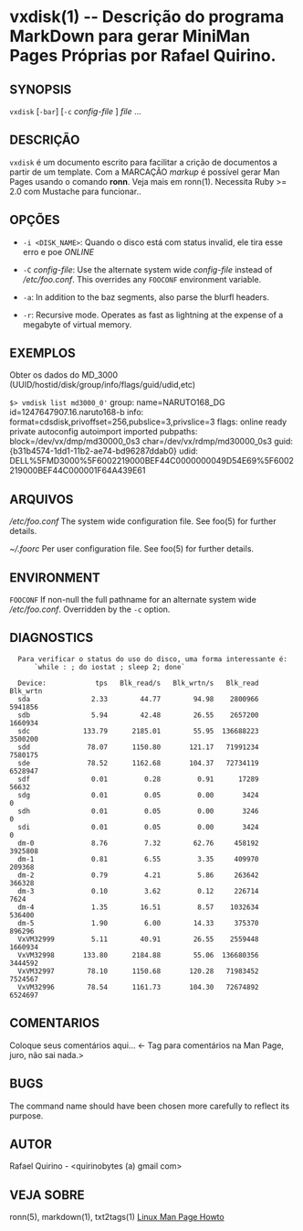 vxdisk(1) -- Descrição do programa MarkDown para gerar MiniMan Pages Próprias por Rafael Quirino.
===============================================


SYNOPSIS
--------

`vxdisk` [`-bar`] [`-c` *config-file* ] *file* ...

DESCRIÇÃO
---------

`vxdisk` é um documento escrito para facilitar a crição de documentos a partir de um template.
Com a MARCAÇÃO *markup* é possível gerar Man Pages usando o comando **ronn**. Veja mais em ronn(1).
Necessita Ruby >= 2.0 com Mustache para funcionar..

OPÇÕES
------

* `-i <DISK_NAME>`:
	Quando o disco está com status invalid, ele tira esse erro e poe *ONLINE*

* `-C` *config-file*:
  Use the alternate system wide *config-file* instead of */etc/foo.conf*. This
  overrides any `FOOCONF` environment variable.

* `-a`:
  In addition to the baz segments, also parse the blurfl headers.

* `-r`:
  Recursive mode. Operates as fast as lightning at the expense of a megabyte
  of virtual memory.

EXEMPLOS
--------

Obter os dados do MD_3000 (UUID/hostid/disk/group/info/flags/guid/udid,etc)

   `$> vmdisk list md3000_0'`
	group:     name=NARUTO168_DG id=1247647907.16.naruto168-b
	info:      format=cdsdisk,privoffset=256,pubslice=3,privslice=3
	flags:     online ready private autoconfig autoimport imported
	pubpaths:  block=/dev/vx/dmp/md30000_0s3 char=/dev/vx/rdmp/md30000_0s3
	guid:      {b31b4574-1dd1-11b2-ae74-bd96287ddab0}
	udid:      DELL%5FMD3000%5F6002219000BEF44C0000000049D54E69%5F6002219000BEF44C000001F64A439E61




ARQUIVOS
--------


*/etc/foo.conf*
  The system wide configuration file. See foo(5) for further details.

*~/.foorc*
  Per user configuration file. See foo(5) for further details.

ENVIRONMENT
-----------

`FOOCONF`
  If non-null the full pathname for an alternate system wide */etc/foo.conf*.
  Overridden by the `-c` option.

DIAGNOSTICS
-----------

	  Para verificar o status do uso do disco, uma forma interessante é:
		  `while : ; do iostat ; sleep 2; done`

	  Device:            tps   Blk_read/s   Blk_wrtn/s   Blk_read   Blk_wrtn
	  sda               2.33        44.77        94.98    2800966    5941856
	  sdb               5.94        42.48        26.55    2657200    1660934
	  sdc             133.79      2185.01        55.95  136688223    3500200
	  sdd              78.07      1150.80       121.17   71991234    7580175
	  sde              78.52      1162.68       104.37   72734119    6528947
	  sdf               0.01         0.28         0.91      17289      56632
	  sdg               0.01         0.05         0.00       3424          0
	  sdh               0.01         0.05         0.00       3246          0
	  sdi               0.01         0.05         0.00       3424          0
	  dm-0              8.76         7.32        62.76     458192    3925808
	  dm-1              0.81         6.55         3.35     409970     209368
	  dm-2              0.79         4.21         5.86     263642     366328
	  dm-3              0.10         3.62         0.12     226714       7624
	  dm-4              1.35        16.51         8.57    1032634     536400
	  dm-5              1.90         6.00        14.33     375370     896296
	  VxVM32999         5.11        40.91        26.55    2559448    1660934
	  VxVM32998       133.80      2184.88        55.06  136680356    3444592
	  VxVM32997        78.10      1150.68       120.28   71983452    7524567
	  VxVM32996        78.54      1161.73       104.30   72674892    6524697


COMENTARIOS
-----------

Coloque seus comentários aqui...
<- Tag para comentários na Man Page, juro, não sai nada.>

BUGS
----

The command name should have been chosen more carefully to reflect its
purpose.

AUTOR
-----

Rafael Quirino - <quirinobytes (a) gmail com>

VEJA SOBRE
----------

ronn(5), markdown(1), txt2tags(1) [Linux Man Page Howto](
http://www.schweikhardt.net/man_page_howto.html)
